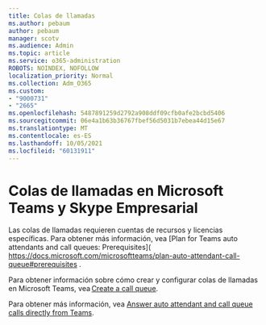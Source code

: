 ```yaml
---
title: Colas de llamadas
ms.author: pebaum
author: pebaum
manager: scotv
ms.audience: Admin
ms.topic: article
ms.service: o365-administration
ROBOTS: NOINDEX, NOFOLLOW
localization_priority: Normal
ms.collection: Adm_O365
ms.custom:
- "9000731"
- "2665"
ms.openlocfilehash: 5487891259d2792a908ddf09cfb0afe2bcbd5406
ms.sourcegitcommit: 06e4a1b63b36767fbef56d5031b7ebea44d15e67
ms.translationtype: MT
ms.contentlocale: es-ES
ms.lasthandoff: 10/05/2021
ms.locfileid: "60131911"
---
```

# <a name="call-queues-in-microsoft-teams-and-skype-for-business"></a>Colas de llamadas en Microsoft Teams y Skype Empresarial 

Las colas de llamadas requieren cuentas de recursos y licencias específicas. Para obtener más información, vea [Plan for Teams auto attendants and call queues: Prerequisites]( https://docs.microsoft.com/microsoftteams/plan-auto-attendant-call-queue#prerequisites . 

Para obtener información sobre cómo crear y configurar colas de llamadas en Microsoft Teams, vea [Create a call queue](https://docs.microsoft.com/microsoftteams/create-a-phone-system-call-queue). 

Para obtener más información, vea [Answer auto attendant and call queue calls directly from Teams](https://docs.microsoft.com/microsoftteams/answer-auto-attendant-and-call-queue-calls). 